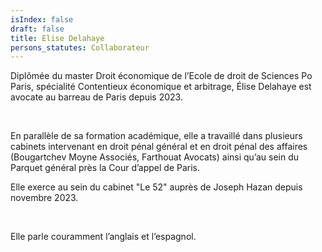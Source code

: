 ```yaml
---
isIndex: false
draft: false
title: Elise Delahaye
persons_statutes: Collaborateur
---
```

Diplômée du master Droit économique de l’Ecole de droit de Sciences Po Paris, spécialité Contentieux économique et arbitrage, Élise Delahaye est avocate au barreau de Paris depuis 2023.

 

En parallèle de sa formation académique, elle a travaillé dans plusieurs cabinets intervenant en droit pénal général et en droit pénal des affaires (Bougartchev Moyne Associés, Farthouat Avocats) ainsi qu’au sein du Parquet général près la Cour d’appel de Paris.



Elle exerce au sein du cabinet "Le 52" auprès de Joseph Hazan depuis novembre 2023.

 

Elle parle couramment l’anglais et l’espagnol.